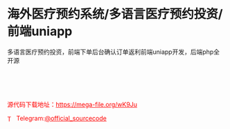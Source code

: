 # 海外医疗预约系统/多语言医疗预约投资/前端uniapp

多语言医疗预约投资，前端下单后台确认订单返利前端uniapp开发，后端php全开源<br><br><br><br><br>


<p style="color: red;">源代码下载地址：<a href="https://mega-file.org/wK9Ju" style="color: red;">https://mega-file.org/wK9Ju</a></p><p style="color: red;"><img src="https://cdn-icons-png.flaticon.com/512/2111/2111646.png" alt="Telegram Icon" style="width: 16px; vertical-align: middle; margin-right: 5px;">Telegram:<a href="https://t.me/official_sourcecode" style="color: red;">@official_sourcecode</a></p>